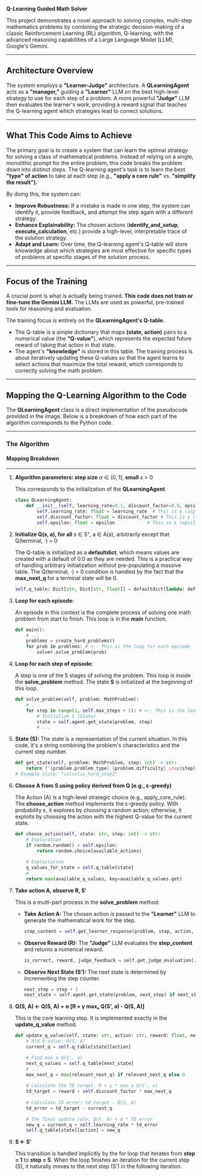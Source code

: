 
**Q-Learning Guided Math Solver**

This project demonstrates a novel approach to solving complex, multi-step mathematics problems by combining the strategic decision-making of a classic Reinforcement Learning (RL) algorithm, Q-learning, with the advanced reasoning capabilities of a Large Language Model (LLM), Google's Gemini.

---

## Architecture Overview

The system employs a **"Learner-Judge"** architecture. A **QLearningAgent** acts as a **"manager,"** guiding a **"Learner"** LLM on the best high-level strategy to use for each step of a problem. A more powerful **"Judge"** LLM then evaluates the learner's work, providing a reward signal that teaches the Q-learning agent which strategies lead to correct solutions.

---

## What This Code Aims to Achieve

The primary goal is to create a system that can learn the optimal strategy for solving a class of mathematical problems. Instead of relying on a single, monolithic prompt for the entire problem, this code breaks the problem down into distinct steps. The Q-learning agent's task is to learn the best **"type" of action** to take at each step (e.g., **"apply a core rule"** vs. **"simplify the result").**

By doing this, the system can:

* **Improve Robustness:** If a mistake is made in one step, the system can identify it, provide feedback, and attempt the step again with a different strategy.
* **Enhance Explainability:** The chosen actions (**identify\_and\_setup**, **execute\_calculation**, etc.) provide a high-level, interpretable trace of the solution strategy.
* **Adapt and Learn:** Over time, the Q-learning agent's Q-table will store knowledge about which strategies are most effective for specific types of problems at specific stages of the solution process.

---

## Focus of the Training

A crucial point is what is actually being trained. **This code does not train or fine-tune the Gemini LLM.** The LLMs are used as powerful, pre-trained tools for reasoning and evaluation.

The training focus is entirely on the **QLearningAgent's Q-table.**

* The Q-table is a simple dictionary that maps **(state, action)** pairs to a numerical value (the **"Q-value"**), which represents the expected future reward of taking that action in that state.
* The agent's **"knowledge"** is stored in this table. The training process is about iteratively updating these Q-values so that the agent learns to select actions that maximize the total reward, which corresponds to correctly solving the math problem.

---

## Mapping the Q-Learning Algorithm to the Code

The **QLearningAgent** class is a direct implementation of the pseudocode provided in the image. Below is a breakdown of how each part of the algorithm corresponds to the Python code.

---

### The Algorithm

#### Mapping Breakdown

---

1. **Algorithm parameters: step size** $α ∈ (0,1]$, **small** ε > 0

   This corresponds to the initialization of the **QLearningAgent**.

   ```python
   class QLearningAgent:
       def __init__(self, learning_rate=0.1, discount_factor=0.9, epsilon=0.2):
           self.learning_rate: float = learning_rate  # This is α (alpha)
           self.discount_factor: float = discount_factor # This is γ (gamma)
           self.epsilon: float = epsilon            # This is ε (epsilon)
   ```


2. **Initialize Q(s, a), for all** s ∈ S⁺, a ∈ A(s), arbitrarily except that Q(terminal, ·) = 0

   The Q-table is initialized as a **defaultdict**, which means values are created with a default of 0.0 as they are needed. This is a practical way of handling arbitrary initialization without pre-populating a massive table. The Q(terminal, ·) = 0 condition is handled by the fact that the **max\_next\_q** for a terminal state will be 0.

   ```python
   self.q_table: Dict[str, Dict[str, float]] = defaultdict(lambda: defaultdict(float))
   ```


3. **Loop for each episode:**

   An episode in this context is the complete process of solving one math problem from start to finish. This loop is in the **main** function.

   ```python
   def main():
       # ...
       problems = create_hard_problems()
       for prob in problems: # <-- This is the loop for each episode
           solver.solve_problem(prob)
   ```


4. **Loop for each step of episode:**

   A step is one of the 5 stages of solving the problem. This loop is inside the **solve\_problem** method. The state **S** is initialized at the beginning of this loop.

   ```python
   def solve_problem(self, problem: MathProblem):
       # ...
       for step in range(1, self.max_steps + 1): # <-- This is the loop for each step
           # Initialize S (State)
           state = self.agent.get_state(problem, step)
           # ...
   ```


5. **State (S):** The state is a representation of the current situation. In this code, it's a string combining the problem's characteristics and the current step number.

   ```python
   def get_state(self, problem: MathProblem, step: int) -> str:
       return f"{problem.problem_type}_{problem.difficulty}_step{step}"
   # Example state: "calculus_hard_step2"
   ```


6. **Choose A from S using policy derived from Q (e.g., ε-greedy)**

   The Action (A) is a high-level strategic choice (e.g., apply\_core\_rule). The **choose\_action** method implements the ε-greedy policy. With probability ε, it explores by choosing a random action; otherwise, it exploits by choosing the action with the highest Q-value for the current state.

   ```python
   def choose_action(self, state: str, step: int) -> str:
       # Exploration
       if random.random() < self.epsilon:
           return random.choice(available_actions)
       
       # Exploitation
       q_values_for_state = self.q_table[state]
       # ...
       return max(available_q_values, key=available_q_values.get)
   ```


7. **Take action A, observe R, S'**

   This is a multi-part process in the **solve\_problem** method:

   * **Take Action A:** The chosen action is passed to the **"Learner"** LLM to generate the mathematical work for the step.

     ```python
     step_content = self.get_learner_response(problem, step, action, ...)
     ```


   * **Observe Reward (R):** The **"Judge"** LLM evaluates the **step\_content** and returns a numerical reward.

     ```python
     is_correct, reward, judge_feedback = self.get_judge_evaluation(...)
     ```


   * **Observe Next State (S'):** The next state is determined by incrementing the step counter.

     ```python
     next_step = step + 1
     next_state = self.agent.get_state(problem, next_step) if next_step <= self.max_steps else "terminal"
     ```



8. **Q(S, A) ← Q(S, A) + α \[R + γ maxₐ Q(S', a) - Q(S, A)]**

   This is the core learning step. It is implemented exactly in the **update\_q\_value** method.

   ```python
   def update_q_value(self, state: str, action: str, reward: float, next_state: str, next_step: int):
       # Old Q-value: Q(S, A)
       current_q = self.q_table[state][action]

       # Find max_a Q(S', a)
       next_q_values = self.q_table[next_state]
       # ...
       max_next_q = max(relevant_next_q) if relevant_next_q else 0
       
       # Calculate the TD target: R + γ * max_a Q(S', a)
       td_target = reward + self.discount_factor * max_next_q
       
       # Calculate TD error: td_target - Q(S, A)
       td_error = td_target - current_q

       # The final update rule: Q(S, A) + α * TD_error
       new_q = current_q + self.learning_rate * td_error
       self.q_table[state][action] = new_q
   ```


9. **S ← S'**

   This transition is handled implicitly by the for loop that iterates from **step = 1** to **step = 5**. When the loop finishes an iteration for the current step (S), it naturally moves to the next step (S') in the following iteration.
